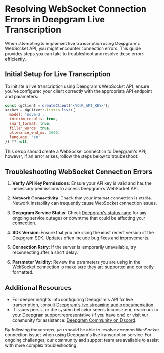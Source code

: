 # Resolving WebSocket Connection Errors in Deepgram Live Transcription

When attempting to implement live transcription using Deepgram's WebSocket API, you might encounter connection errors. This guide provides steps you can take to troubleshoot and resolve these errors efficiently.

## Initial Setup for Live Transcription

To initiate a live transcription using Deepgram's WebSocket API, ensure you've configured your client correctly with the appropriate API endpoint and parameters:

```javascript
const dgClient = createClient('<YOUR_API_KEY>');
socket = dgClient?.listen.live({
  model: 'nova-2',
  interim_results: true,
  smart_format: true,
  filler_words: true,
  utterance_end_ms: 3000,
  language: 'en'
}) ?? null;
```

This setup should create a WebSocket connection to Deepgram's API; however, if an error arises, follow the steps below to troubleshoot:

## Troubleshooting WebSocket Connection Errors

1. **Verify API Key Permissions**: Ensure your API key is valid and has the necessary permissions to access Deepgram's WebSocket API.

2. **Network Connectivity**: Check that your internet connection is stable. Network instability can frequently cause WebSocket connection issues.

3. **Deepgram Service Status**: Check [Deepgram's status page](https://status.deepgram.com/) for any ongoing service outages or downtime that could be affecting your connection.

4. **SDK Version**: Ensure that you are using the most recent version of the Deepgram SDK. Updates often include bug fixes and improvements.

5. **Connection Retry**: If the server is temporarily unavailable, try reconnecting after a short delay.

6. **Parameter Validity**: Review the parameters you are using in the WebSocket connection to make sure they are supported and correctly formatted.

## Additional Resources

- For deeper insights into configuring Deepgram's API for live transcription, consult [Deepgram’s live streaming audio documentation](https://developers.deepgram.com/docs/getting-started-with-live-streaming-audio).
- If issues persist or the system behavior seems inconsistent, reach out to your Deepgram support representative (if you have one) or visit our community for assistance: [Deepgram Community on Discord](https://discord.gg/deepgram).

By following these steps, you should be able to resolve common WebSocket connection issues when using Deepgram's live transcription service. For ongoing challenges, our community and support team are available to assist with more complex troubleshooting.